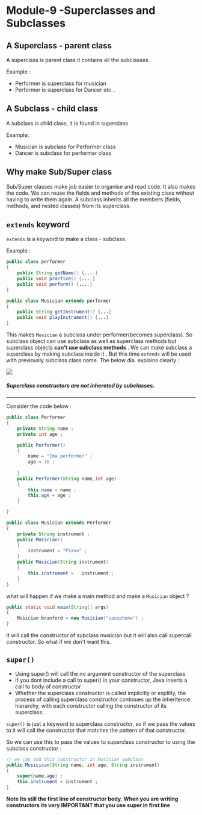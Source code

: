 # Module-9 -Superclasses and Subclasses

## A Superclass - parent class 

A superclass is parent class it contains all the subclasses. 

Example :
- Performer is superclass for musician 
- Performer is superclass for Dancer 
etc ..

## A Subclass - child class 

A subclass is child class, it is found in superclass 

Example: 

- Musician is subclass for Performer class 
- Dancer is subclass for performer class 

## Why make Sub/Super class 

Sub/Super classes make job easier to organise and read code. It also makes the code. We can reuse the fields and methods of the existing class without having to write them again. A subclass inherits all the members (fields, methods, and nested classes) from its superclass.

## `extends` keyword

`extends` is a keyword to make a class - subclass. 

Example :

```java
public class performer
{
    public String getName() {....}
    public void practice() {....} 
    public void perform() {....}
}

public class Musician extends performer
{
    public String getInstrument() {...}
    public void playInstrument() {...}
}
```

This makes `Musician` a subclass under performer(becomes superclass). So subclass object can use subclass as well as superclass methods but superclass objects **can't use subclass methods** . We can make subclass a superclass by making subclass inside it . But this time `extends`  will be used with previously subclass class name. The below dia. explains clearly : 

![](https://user-images.githubusercontent.com/30211412/118001308-3dceda00-b364-11eb-806e-10639b85bd84.png)

##### Superclass constructors are not inhereted by subclasses. 

----------

Consider the code below : 

```java
public class Performer
{
    private String name ; 
    private int age ; 

    public Performer() 
    {
        name = "Ima performer" ; 
        age = 16 ; 
        
    }
    public Performer(String name,int age)
    {
        this.name = name ; 
        this.age = age ; 
    }

}

public class Musician extends Performer
{
    private String instrument ; 
    public Musician()
    {
        instrument = "Piano" ; 
    }
    public Musician(String instrument) 
    {
        this.instrument =   instrument ; 
    }
}
```

what will happen if we make a main method and make a `Musician` object ? 

```java
public static void main(String[] args)
{
    Musician branford = new Musician("saxophone") ; 
}

```

It will call the constructor of subclass musician but it will also call supercall constructor. So what if we don't want this. 

## `super()` 

- Using super() will call the no argument constructor of the superclass 
- if you dont include a call to super() in your constructor, Java inserts a call to body of constructor 
- Whether the superclass constructor is called implicitly or explitly, the process of calling superclass constructor continues up the inheritence hierarchy, with each constructor calling the constructor of its superclass. 

`super()` is just a keyword to superclass constructor, so if we pass the values to it will call the constructor that matches the pattern of that constructor.

So we can use this to pass the values to superclass constructor to using the subclass constructor : 

```java
// we can add this constructor in Musician subclass
public Musicican(String name, int age, String instrument)
{
    super(name,age) ; 
    this.instrument = instrument ; 
}
```

**Note Its still the first line of constructor body. When you are writing constructors its very IMPORTANT that you use super in first line**


